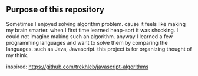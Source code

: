 
## Purpose of this repository

Sometimes I enjoyed solving algorithm problem. cause it feels like making my brain smarter.
when I first time learned heap-sort it was shocking. I could not imagine making such an algorithm. anyway 
I learned a few programming languages ​​and want to solve them by comparing the languages.
such as Java, Javascript. this project is for organizing thought of my think.

inspired: https://github.com/trekhleb/javascript-algorithms
